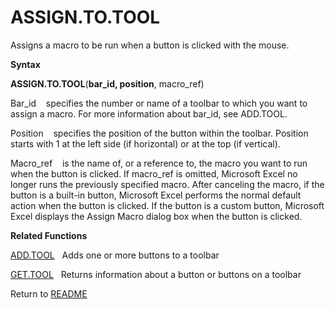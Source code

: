 # ASSIGN.TO.TOOL

Assigns a macro to be run when a button is clicked with the mouse.

**Syntax**

**ASSIGN.TO.TOOL**(**bar\_id, position**, macro\_ref)

Bar\_id&nbsp;&nbsp;&nbsp;&nbsp;specifies the number or name of a toolbar
to which you want to assign a macro. For more information about bar\_id,
see ADD.TOOL.

Position&nbsp;&nbsp;&nbsp;&nbsp;specifies the position of the button
within the toolbar. Position starts with 1 at the left side (if
horizontal) or at the top (if vertical).

Macro\_ref&nbsp;&nbsp;&nbsp;&nbsp;is the name of, or a reference to, the
macro you want to run when the button is clicked. If macro\_ref is
omitted, Microsoft Excel no longer runs the previously specified macro.
After canceling the macro, if the button is a built-in button, Microsoft
Excel performs the normal default action when the button is clicked. If
the button is a custom button, Microsoft Excel displays the Assign Macro
dialog box when the button is clicked.

**Related Functions**

[ADD.TOOL](ADD.TOOL.md)&nbsp;&nbsp;&nbsp;Adds one or more buttons to a toolbar

[GET.TOOL](GET.TOOL.md)&nbsp;&nbsp;&nbsp;Returns information about a button or buttons
on a toolbar



Return to [README](README.md)

